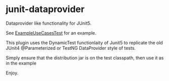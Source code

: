# junit-dataprovider
Dataprovider like functionality for JUnit5.

See [ExampleUseCasesTest](integTest/com/kncept/junit/dataprovider/ExampleUseCasesTest.java) for an example.

This plugin uses the DynamicTest functionlaity of Junit5 to replicate the old JUnit4 @Parameterized or TestNG DataProvider style of tests.

Simply ensure that the distribution jar is on the test classpath, then use it as in the example

Enjoy.
